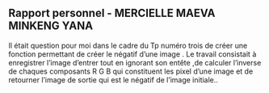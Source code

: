 ## Rapport personnel - MERCIELLE MAEVA MINKENG YANA 

Il était question pour moi  dans le cadre du Tp numéro trois de créer une fonction permettant de créer le négatif d’une image   . Le travail consistait à enregistrer l’image d’entrer tout en ignorant son entête ,de calculer l’inverse de chaques composants R G B qui constituent les  pixel d’une image et de retourner l’image de sortie qui est le négatif de l’image initiale..
